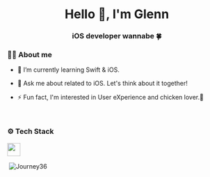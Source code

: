 <h1 align="center">Hello 👋, I'm Glenn</h1>
<h3 align="center">iOS developer wannabe 🍀</h3>

### 👨‍💻 About me
- 🌱 I’m currently learning Swift & iOS.

- 💬 Ask me about related to iOS. Let's think about it together!

- ⚡ Fun fact, I'm interested in User eXperience and chicken lover.🤭
</br>

### ⚙️ Tech Stack
<code><img height="30" src="https://www.vectorlogo.zone/logos/swift/swift-horizontal.svg"></code>
<p>&nbsp;<img align="center" src="https://github-readme-stats.vercel.app/api?username=Journey36&show_icons=true&locale=en" alt="Journey36" /></p>

